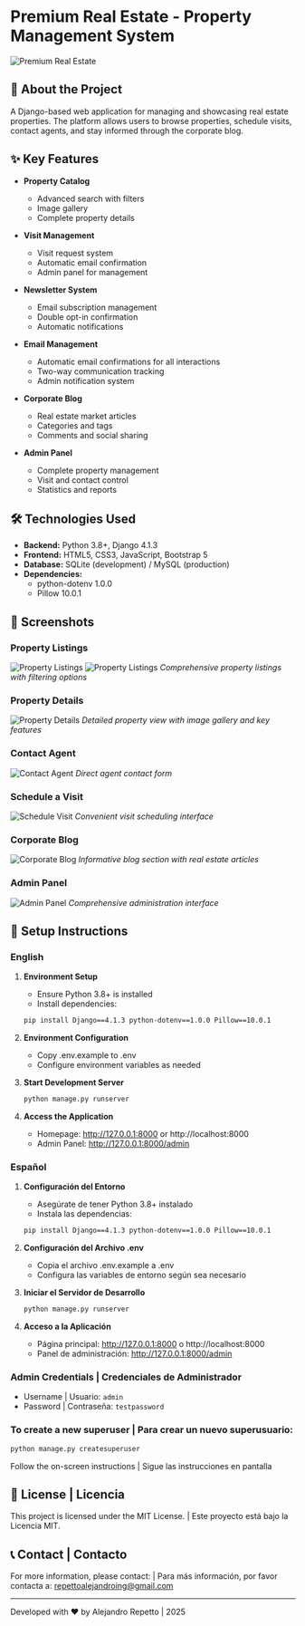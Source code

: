 # Premium Real Estate - Property Management System

![Premium Real Estate](screenshots/home.png)

## 🌟 About the Project

A Django-based web application for managing and showcasing real estate properties. The platform allows users to browse properties, schedule visits, contact agents, and stay informed through the corporate blog.

## ✨ Key Features

- **Property Catalog**
  - Advanced search with filters
  - Image gallery
  - Complete property details

- **Visit Management**
  - Visit request system
  - Automatic email confirmation
  - Admin panel for management

- **Newsletter System**
  - Email subscription management
  - Double opt-in confirmation
  - Automatic notifications

- **Email Management**
  - Automatic email confirmations for all interactions
  - Two-way communication tracking
  - Admin notification system

- **Corporate Blog**
  - Real estate market articles
  - Categories and tags
  - Comments and social sharing

- **Admin Panel**
  - Complete property management
  - Visit and contact control
  - Statistics and reports

## 🛠️ Technologies Used

- **Backend:** Python 3.8+, Django 4.1.3
- **Frontend:** HTML5, CSS3, JavaScript, Bootstrap 5
- **Database:** SQLite (development) / MySQL (production)
- **Dependencies:**
  - python-dotenv 1.0.0
  - Pillow 10.0.1

## 📸 Screenshots

### Property Listings
![Property Listings](screenshots/property-list1.png)
![Property Listings](screenshots/property-list2.png)
*Comprehensive property listings with filtering options*

### Property Details
![Property Details](screenshots/property-card.png)
*Detailed property view with image gallery and key features*

### Contact Agent
![Contact Agent](screenshots/contact-agent.png)
*Direct agent contact form*

### Schedule a Visit
![Schedule Visit](screenshots/schedule-visit.png)
*Convenient visit scheduling interface*

### Corporate Blog
![Corporate Blog](screenshots/blog.png)
*Informative blog section with real estate articles*

### Admin Panel
![Admin Panel](screenshots/admin-panel.png)
*Comprehensive administration interface*

## 🚀 Setup Instructions

### English
1. **Environment Setup**
   - Ensure Python 3.8+ is installed
   - Install dependencies:
   ```bash
   pip install Django==4.1.3 python-dotenv==1.0.0 Pillow==10.0.1
   ```

2. **Environment Configuration**
   - Copy .env.example to .env
   - Configure environment variables as needed

3. **Start Development Server**
   ```bash
   python manage.py runserver
   ```

4. **Access the Application**
   - Homepage: http://127.0.0.1:8000 or http://localhost:8000
   - Admin Panel: http://127.0.0.1:8000/admin

### Español
1. **Configuración del Entorno**
   - Asegúrate de tener Python 3.8+ instalado
   - Instala las dependencias:
   ```bash
   pip install Django==4.1.3 python-dotenv==1.0.0 Pillow==10.0.1
   ```

2. **Configuración del Archivo .env**
   - Copia el archivo .env.example a .env
   - Configura las variables de entorno según sea necesario

3. **Iniciar el Servidor de Desarrollo**
   ```bash
   python manage.py runserver
   ```

4. **Acceso a la Aplicación**
   - Página principal: http://127.0.0.1:8000 o http://localhost:8000
   - Panel de administración: http://127.0.0.1:8000/admin

### Admin Credentials | Credenciales de Administrador
- Username | Usuario: `admin`
- Password | Contraseña: `testpassword`

### To create a new superuser | Para crear un nuevo superusuario:
```bash
python manage.py createsuperuser
```
Follow the on-screen instructions | Sigue las instrucciones en pantalla

## 📝 License | Licencia

This project is licensed under the MIT License. | Este proyecto está bajo la Licencia MIT.

## 📞 Contact | Contacto

For more information, please contact: | Para más información, por favor contacta a:
repettoalejandroing@gmail.com

---

Developed with ❤️ by Alejandro Repetto | 2025
